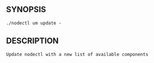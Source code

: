 ## SYNOPSIS
    ./nodectl um update -
 
## DESCRIPTION
    Update nodectl with a new list of available components
